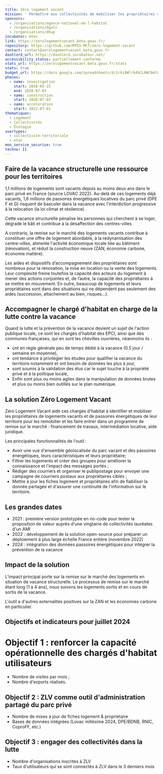 ```yaml
---
title: Zéro logement vacant
mission: ' Permettre aux collectivités de mobiliser les propriétaires de logements vacants pour les remettre sur le marché'
sponsors:
  - /organisations/agence-national-de-l-habitat
  - /organisations/dgaln
  - /organisations/dhup
incubator: mtes
link: https://zerologementvacant.beta.gouv.fr/
repository: https://github.com/MTES-MCT/zero-logement-vacant
contact: contact@zerologementvacant.beta.gouv.fr
dashlord_url: https://dashlord.incubateur.net/
accessibility_status: partiellement conforme
stats_url: https://zerologementvacant.beta.gouv.fr/stats
stats: true
budget_url: https://docs.google.com/spreadsheets/d/1rki0Wlrk4hCL0WC8mlHcRlj8rk7iCZ4ed3lyxSa_yec/edit#gid=300205456
phases:
  - name: investigation
    start: 2020-03-15
    end: 2020-07-03
  - name: construction
    start: 2020-07-03
  - name: acceleration
    start: 2022-07-01
thematiques:
  - Logement
  - Collectivités
  - Écologie
usertypes:
  - collectivite-territoriale
  - etat
mon_service_securise: true
techno: []
---
```

## Faire de la vacance structurelle une ressource pour les territoires

1,1 millions de logements sont vacants depuis au moins deux ans dans le parc privé en France (source LOVAC 2022). Au-delà de ces logements déjà vacants, 1,6 millions de passoires énergétiques locatives du parc privé (DPE F et G) risquent de basculer dans la vacance avec l'interdiction progressive à la relocation (la loi climat et résilence) .

Cette vacance structurelle pénalise les personnes qui cherchent à se loger, dégrade le bâti et contribue à la désaffection des centres-villes

A contrario, la remise sur le marché des logements vacants contribue à constituer une offre de logement abordable, à la redynamisation des centre-villes, alimente l'activité économique locale liée au bâtiment (rénovation), et réduit la construction neuve (ZAN, économie carbone, économie matière).

Les aides et dispositifs d’accompagnement des propriétaires sont nombreux pour la rénovation, la mise en location ou la vente des logements. Leur complexité freine toutefois la capacité des acteurs du logement à mener des actions conjointes et, de l’autre, la capacité des propriétaires à se mettre en mouvement. En outre, beaucoup de logements et leurs propriétaires sont dans des situations qui ne dépendent pas seulement des aides (succession, attachement au bien, risques...).

## Accompagner le chargé d'habitat en charge de la lutte contre la vacance

Quand la lutte et la prévention de la vacance devient un sujet de l'action publique locale, ce sont les chargés d'habitat des EPCI, ainsi que des communes françaises, qui en sont les chevilles ouvrières, néanmoins ils :

* ont en règle générale peu de temps dédié à la vacance (0.5 jour / semaine en moyenne), 
* ont tendance à privilégier les études pour qualifier la vacance du territoire notamment et ont besoin de données les plus à jour,
* sont soumis à la validation des élus car le sujet touche à la propriété privé et à la politique locale,
* Enfin sont plus ou moins agiles dans la manipulation de données brutes et plus ou moins bien outillés sur le plan numérique.

## La solution Zéro Logement Vacant

Zéro Logement Vacant aide ces chargés d'habitat à identifier et mobiliser les propriétaires de logements vacants et de passoires énergétiques de leur territoire pour les remobilier et les faire entrer dans un programme de remise sur le marché : financement de travaux, intermédiation locative, aide juridique.

Les principales fonctionnalités de l'outil :
- Avoir une vue d'ensemble géolocalisée du parc vacant et des passoires énergétiques, leurs caractéristiques et leurs propriétaire;
- Filtrer les logements et créer des groupes pour améliorer la connaissance et l'impact des messages portés ;
- Rédiger des courriers et organiser le publipostage pour envoyer une campagne de courriers postaux aux propriétaires ciblés ;
- Mettre à jour les fiches logement et propriétaires afin de fiabiliser la donnée partagée et d'assurer une continuité de l'information sur le territoire.

## Les grandes dates

* 2021 : première version prototypée en no-code pour tester la proposition de valeur auprès d'une vingtaine de collectivités lauréates d'un AMI
* 2022 : développement de la solution open-source pour préparer un déploiement à plus large échelle France entière (novembre 2022) 
* 2024 : intégration des données passoires énergétiques pour intégrer la prévention de la vacance

## Impact de la solution

L’impact principal porte sur la remise sur le marché des logements en situation de vacance structurelle. Le processus de remise sur le marché étant long (1 à 4 ans), nous suivons les logements sortis et en cours de sortis de la vacance.

L'outil a d'autres externalités positives sur la ZAN et les économies carbone en particulier.

## Objectifs et indicateurs pour juillet 2024

# Objectif 1 : renforcer la capacité opérationnelle des chargés d'habitat utilisateurs
* Nombre de visites par mois ;
* Nombre d'exports réalisés.

## Objectif 2 : ZLV comme outil d'administration partagé du parc privé
* Nombre de mises à jour de fiches logement & propriétaire
* Bases de données intégrées (Lovac millésime 2024, DPE/BDNB, RNIC, CoproFF, etc.)

## Objectif 3 : engager des collectivités dans la lutte
* Nombre d'organisations inscrites à ZLV
* Taux d'utilisateurs qui se sont connectés à ZLV dans le 3 derniers mois